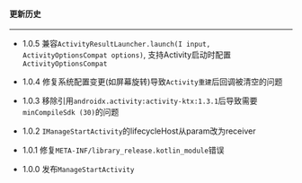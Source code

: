 #### 更新历史

---
- 1.0.5
兼容`ActivityResultLauncher.launch(I input, ActivityOptionsCompat options)`, 支持Activity启动时配置`ActivityOptionsCompat`

- 1.0.4
修复系统配置变更(如屏幕旋转)导致`Activity重建`后回调被清空的问题

- 1.0.3
移除引用`androidx.activity:activity-ktx:1.3.1`后导致需要`minCompileSdk (30)`的问题

- 1.0.2
`IManageStartActivity`的lifecycleHost从param改为receiver

- 1.0.1
修复`META-INF/library_release.kotlin_module`错误

- 1.0.0
发布`ManageStartActivity`